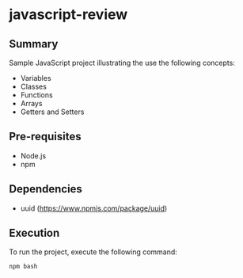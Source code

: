 # javascript-review

## Summary
Sample JavaScript project illustrating the use the following concepts:
- Variables
- Classes
- Functions
- Arrays
- Getters and Setters

## Pre-requisites
- Node.js
- npm

## Dependencies
- uuid (https://www.npmjs.com/package/uuid)

## Execution 
To run the project, execute the following command:
```` bash
npm bash
